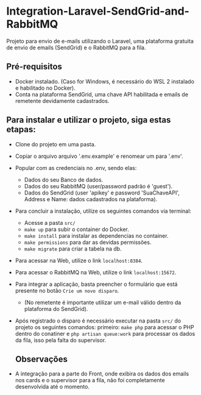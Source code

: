 # Integration-Laravel-SendGrid-and-RabbitMQ
Projeto para envio de e-mails utilizando o Laravel, uma plataforma gratuita de envio de emails (SendGrid) e o RabbitMQ para a fila.


## Pré-requisitos

- Docker instalado. (Caso for Windows, é necessário do WSL 2 instalado e habilitado no Docker).
- Conta na plataforma SendGrid, uma chave API habilitada e emails de remetente devidamente cadastrados.

## Para instalar e utilizar o projeto, siga estas etapas:

- Clone do projeto em uma pasta.
- Copiar o arquivo arquivo '.env.example' e renomear um para '.env'.
- Popular com as credenciais no .env, sendo elas: 
  - Dados do seu Banco de dados.
  - Dados do seu RabbitMQ (user/password padrão é 'guest').
  - Dados do SendGrid (user 'apikey' e password 'SuaChaveAPI', Address e Name: dados cadastrados na plataforma).
- Para concluir a instalação, utilize os seguintes comandos via terminal:
  - Acesse a pasta `src/`
  - `make up` para subir o container do Docker.
  - `make install` para instalar as dependencias no container.
  - `make permissions` para dar as devidas permissões.
  - `make migrate` para criar a tabela na db.
- Para acessar na Web, utilize o link `localhost:8384`.
- Para acessar o RabbitMQ na Web, utilize o link `localhost:15672`.
 
- Para integrar a aplicação, basta preencher o formulário que está presente no botão `Crie um novo disparo`. 
    - (No remetente é importante utilizar um e-mail válido dentro da plataforma do SendGrid).
- Após registrado o disparo é necessário executar na pasta `src/` do projeto os seguintes comandos: primeiro: `make php` para acessar o PHP dentro do conatiner e `php artisan queue:work` para processar os dados da fila, isso pela falta do supervisor.
  
  ## Observações
- A integração para a parte do Front, onde exibira os dados dos emails nos cards e o supervisor para a fila, não foi completamente desenvolvida até o momento.
